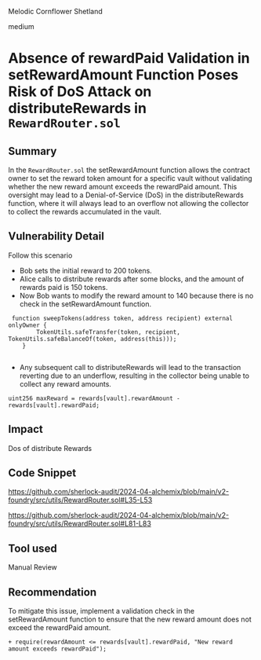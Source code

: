 Melodic Cornflower Shetland

medium

# Absence of rewardPaid Validation in setRewardAmount Function Poses Risk of DoS Attack on distributeRewards in `RewardRouter.sol`

## Summary

In the `RewardRouter.sol` the setRewardAmount function allows the contract owner to set the reward token amount for a specific vault without validating whether the new reward amount exceeds the rewardPaid amount. This oversight may lead to a Denial-of-Service (DoS) in the distributeRewards function, where it will always lead to an overflow not allowing the collector to collect the rewards accumulated in the vault.

## Vulnerability Detail

Follow this scenario

* Bob sets the initial reward to 200 tokens.
* Alice calls to distribute rewards after some blocks, and the amount of rewards paid is 150 tokens.
* Now Bob wants to modify the reward amount to 140 because there is no check in the setRewardAmount function.
```solidity=61
 function sweepTokens(address token, address recipient) external onlyOwner {
        TokenUtils.safeTransfer(token, recipient, TokenUtils.safeBalanceOf(token, address(this)));
    }
    
```
* Any subsequent call to distributeRewards will lead to the transaction reverting due to an underflow, resulting in the collector being unable to collect any reward amounts.
```solidity=41
uint256 maxReward = rewards[vault].rewardAmount - rewards[vault].rewardPaid;
```

## Impact

Dos of distribute Rewards

## Code Snippet

https://github.com/sherlock-audit/2024-04-alchemix/blob/main/v2-foundry/src/utils/RewardRouter.sol#L35-L53

https://github.com/sherlock-audit/2024-04-alchemix/blob/main/v2-foundry/src/utils/RewardRouter.sol#L81-L83

## Tool used

Manual Review

## Recommendation

To mitigate this issue, implement a validation check in the setRewardAmount function to ensure that the new reward amount does not exceed the rewardPaid amount.

```diff=61
+ require(rewardAmount <= rewards[vault].rewardPaid, "New reward amount exceeds rewardPaid");
```
